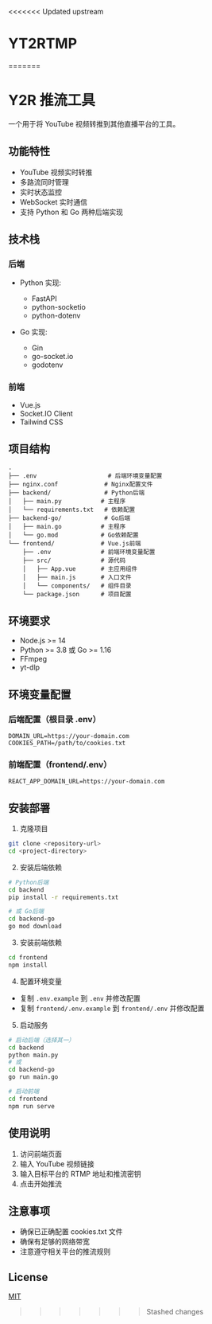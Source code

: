 <<<<<<< Updated upstream
# YT2RTMP
 
=======
# Y2R 推流工具

一个用于将 YouTube 视频转推到其他直播平台的工具。

## 功能特性

- YouTube 视频实时转推
- 多路流同时管理
- 实时状态监控
- WebSocket 实时通信
- 支持 Python 和 Go 两种后端实现

## 技术栈

### 后端
- Python 实现:
  - FastAPI
  - python-socketio
  - python-dotenv
  
- Go 实现:
  - Gin
  - go-socket.io
  - godotenv

### 前端
- Vue.js
- Socket.IO Client
- Tailwind CSS

## 项目结构
```tree
.
├── .env                    # 后端环境变量配置
├── nginx.conf             # Nginx配置文件
├── backend/               # Python后端
│   ├── main.py           # 主程序
│   └── requirements.txt   # 依赖配置
├── backend-go/            # Go后端
│   ├── main.go           # 主程序
│   └── go.mod            # Go依赖配置
└── frontend/             # Vue.js前端
    ├── .env              # 前端环境变量配置
    ├── src/              # 源代码
    │   ├── App.vue       # 主应用组件
    │   ├── main.js       # 入口文件
    │   └── components/   # 组件目录
    └── package.json      # 项目配置
```

## 环境要求

- Node.js >= 14
- Python >= 3.8 或 Go >= 1.16
- FFmpeg
- yt-dlp

## 环境变量配置

### 后端配置（根目录 .env）
```env
DOMAIN_URL=https://your-domain.com
COOKIES_PATH=/path/to/cookies.txt
```

### 前端配置（frontend/.env）
```env
REACT_APP_DOMAIN_URL=https://your-domain.com
```

## 安装部署

1. 克隆项目
```bash
git clone <repository-url>
cd <project-directory>
```

2. 安装后端依赖
```bash
# Python后端
cd backend
pip install -r requirements.txt

# 或 Go后端
cd backend-go
go mod download
```

3. 安装前端依赖
```bash
cd frontend
npm install
```

4. 配置环境变量
- 复制 `.env.example` 到 `.env` 并修改配置
- 复制 `frontend/.env.example` 到 `frontend/.env` 并修改配置

5. 启动服务
```bash
# 启动后端（选择其一）
cd backend
python main.py
# 或
cd backend-go
go run main.go

# 启动前端
cd frontend
npm run serve
```

## 使用说明

1. 访问前端页面
2. 输入 YouTube 视频链接
3. 输入目标平台的 RTMP 地址和推流密钥
4. 点击开始推流

## 注意事项

- 确保已正确配置 cookies.txt 文件
- 确保有足够的网络带宽
- 注意遵守相关平台的推流规则

## License

[MIT](LICENSE) 
>>>>>>> Stashed changes
